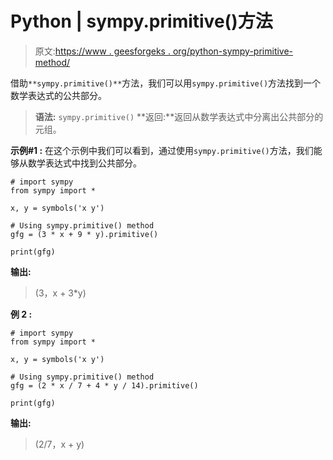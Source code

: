 # Python | sympy.primitive()方法

> 原文:[https://www . geesforgeks . org/python-sympy-primitive-method/](https://www.geeksforgeeks.org/python-sympy-primitive-method/)

借助`**sympy.primitive()**`方法，我们可以用`sympy.primitive()`方法找到一个数学表达式的公共部分。

> **语法:** `sympy.primitive()`
> **返回:**返回从数学表达式中分离出公共部分的元组。

**示例#1 :**
在这个示例中我们可以看到，通过使用`sympy.primitive()`方法，我们能够从数学表达式中找到公共部分。

```
# import sympy
from sympy import * 

x, y = symbols('x y')

# Using sympy.primitive() method
gfg = (3 * x + 9 * y).primitive()

print(gfg)
```

**输出:**

> (3，x + 3*y)

**例 2 :**

```
# import sympy
from sympy import * 

x, y = symbols('x y')

# Using sympy.primitive() method
gfg = (2 * x / 7 + 4 * y / 14).primitive()

print(gfg)
```

**输出:**

> (2/7，x + y)